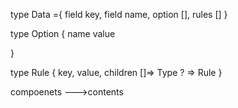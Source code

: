type Data ={
field key,
field name,
option [],
rules []
}

type Option {
name
value

}

type Rule {
key,
value,
children []=> Type ? => Rule
}

compoenets --->contents

